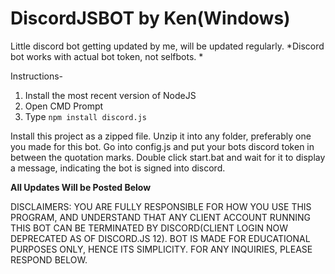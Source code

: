 # DiscordJSBOT by Ken(Windows)

Little discord bot getting updated by me, will be updated regularly.
*Discord bot works with actual bot token, not selfbots. *

Instructions- 

1. Install the most recent version of NodeJS
2. Open CMD Prompt
3. Type `npm install discord.js`


Install this project as a zipped file.
Unzip it into any folder, preferably one you made for this bot.
Go into config.js and put your bots discord token in between the quotation marks.
Double click start.bat and wait for it to display a message, indicating the bot is signed into discord.

**All Updates Will be Posted Below**




DISCLAIMERS: YOU ARE FULLY RESPONSIBLE FOR HOW YOU USE THIS PROGRAM, AND UNDERSTAND THAT ANY CLIENT ACCOUNT RUNNING THIS BOT CAN BE TERMINATED BY DISCORD(CLIENT LOGIN NOW DEPRECATED AS OF DISCORD.JS 12). BOT IS MADE FOR EDUCATIONAL PURPOSES ONLY, HENCE ITS SIMPLICITY. FOR ANY INQUIRIES, PLEASE RESPOND BELOW.
